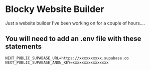 # Blocky Website Builder
Just a website builder I've been working on for a couple of hours....

## You will need to add an .env file with these statements
```
NEXT_PUBLIC_SUPABASE_URL=https://xxxxxxxxxx.supabase.co
NEXT_PUBLIC_SUPABASE_ANON_KEY=xxxxxxxxxxxxxxxx
```